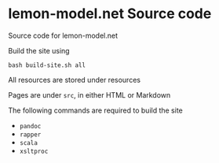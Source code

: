 lemon-model.net Source code
========================

Source code for lemon-model.net

Build the site using

    bash build-site.sh all

All resources are stored under resources

Pages are under `src`, in either HTML or Markdown

The following commands are required to build the site

* `pandoc`
* `rapper`
* `scala`
* `xsltproc`
